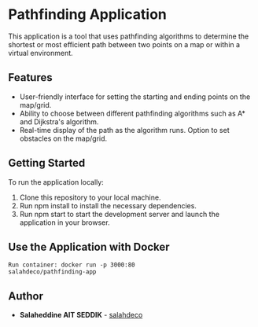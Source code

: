 # Pathfinding Application

This application is a tool that uses pathfinding algorithms to determine the shortest or most efficient path between two points on a map or within a virtual environment.

## Features
<ul>
    <li>User-friendly interface for setting the starting and ending points on the map/grid.</li>
    <li>Ability to choose between different pathfinding algorithms such as A* and Dijkstra's algorithm.</li>
    <li>Real-time display of the path as the algorithm runs.
    Option to set obstacles on the map/grid.</li>
</ul>


## Getting Started

To run the application locally:

<ol>
    <li>Clone this repository to your local machine.</li>
    <li>Run npm install to install the necessary dependencies.</li>
    <li>Run npm start to start the development server and launch the application in your browser.</li>

</ol>

## Use the Application with Docker

<code>Run container: docker run -p 3000:80 salahdeco/pathfinding-app</code>

## Author

* **Salaheddine AIT SEDDIK** - [salahdeco](https://github.com/salah-deco)
